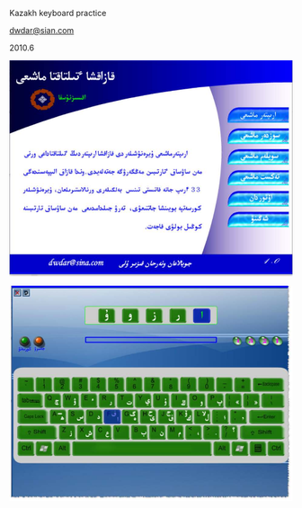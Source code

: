 Kazakh keyboard practice



dwdar@sian.com

2010.6

![](https://github.com/dwdar/KazakhKeyboardPractice/blob/master/Interface_img/01.jpg?raw=true)

![](https://github.com/dwdar/KazakhKeyboardPractice/blob/master/Interface_img/02.jpg?raw=true)
